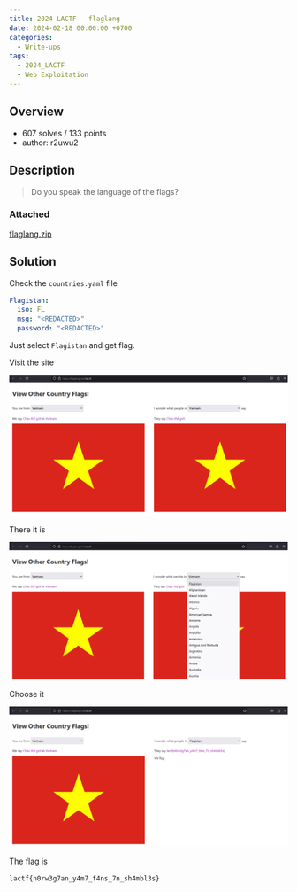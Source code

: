 ```yaml
---
title: 2024 LACTF - flaglang
date: 2024-02-18 00:00:00 +0700
categories:
  - Write-ups
tags:
  - 2024_LACTF
  - Web Exploitation
---
```


## Overview

* 607 solves / 133 points
* author: r2uwu2

## Description

> Do you speak the language of the flags?

### Attached

[flaglang.zip](attached/flaglang.zip)

## Solution

Check the ```countries.yaml``` file

```yaml
Flagistan:
  iso: FL
  msg: "<REDACTED>"
  password: "<REDACTED>"
```

Just select ```Flagistan``` and get flag.

Visit the site

![visit site](img/flaglang1.png)

There it is

![flaglang](img/flaglang2.png)

Choose it

![flag](img/flaglang3.png)

The flag is
```
lactf{n0rw3g7an_y4m7_f4ns_7n_sh4mbl3s}
```